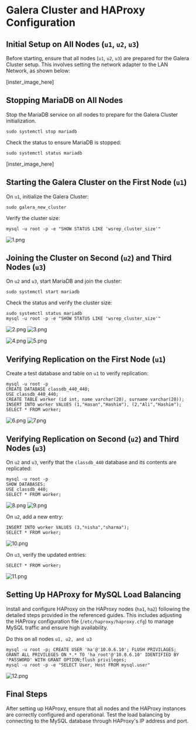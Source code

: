


# Galera Cluster and HAProxy Configuration

## Initial Setup on All Nodes (`u1`, `u2`, `u3`)

Before starting, ensure that all nodes (`u1`, `u2`, `u3`) are prepared for the Galera Cluster setup. This involves setting the network adapter to the LAN Network, as shown below:

[inster_image_here]

## Stopping MariaDB on All Nodes

Stop the MariaDB service on all nodes to prepare for the Galera Cluster initialization.

```
sudo systemctl stop mariadb
```

Check the status to ensure MariaDB is stopped:

```
sudo systemctl status mariadb
```

[inster_image_here]

## Starting the Galera Cluster on the First Node (`u1`)

On `u1`, initialize the Galera Cluster:

```
sudo galera_new_cluster
```

Verify the cluster size:

```
mysql -u root -p -e "SHOW STATUS LIKE 'wsrep_cluster_size'"
```

![1.png](./Images/1.png)

## Joining the Cluster on Second (`u2`) and Third Nodes (`u3`)

On `u2` and `u3`, start MariaDB and join the cluster:

```
sudo systemctl start mariadb
```

Check the status and verify the cluster size:

```
sudo systemctl status mariadb
mysql -u root -p -e "SHOW STATUS LIKE 'wsrep_cluster_size'"
```

![2.png](./Images/2.png)
![3.png](./Images/3.png)

![4.png](./Images/4.png)
![5.png](./Images/5.png)

## Verifying Replication on the First Node (`u1`)

Create a test database and table on `u1` to verify replication:

```
mysql -u root -p
CREATE DATABASE classdb_440_440;
USE classdb_440_440;
CREATE TABLE worker (id int, name varchar(20), surname varchar(20));
INSERT INTO worker VALUES (1,"Hasan","Hashim"), (2,"Ali","Hashim");
SELECT * FROM worker;
```
![6.png](./Images/6.png)
![7.png](./Images/7.png)

## Verifying Replication on Second (`u2`) and Third Nodes (`u3`)

On `u2` and `u3`, verify that the `classdb_440` database and its contents are replicated:

```
mysql -u root -p
SHOW DATABASES;
USE classdb_440;
SELECT * FROM worker;
```
![8.png](./Images/8.png)
![9.png](./Images/9.png)

On `u2`, add a new entry:

```
INSERT INTO worker VALUES (3,"nisha","sharma");
SELECT * FROM worker;
```
![10.png](./Images/10.png)

On `u3`, verify the updated entries:

```
SELECT * FROM worker;
```
![11.png](./Images/11.png)

## Setting Up HAProxy for MySQL Load Balancing

Install and configure HAProxy on the HAProxy nodes (`ha1`, `ha2`) following the detailed steps provided in the referenced guides. This includes adjusting the HAProxy configuration file (`/etc/haproxy/haproxy.cfg`) to manage MySQL traffic and ensure high availability.

Do this on all nodes ```u1, u2, and u3```

```
mysql -u root -p; CREATE USER 'ha'@'10.0.6.10'; FLUSH PRIVILAGES;
GRANT ALL PRIVILEGES ON *.* TO 'ha_root'@'10.0.6.10' IDENTIFIED BY 'PASSWORD' WITH GRANT OPTION;flush privileges;
mysql -u root -p -e "SELECT User, Host FROM mysql.user"
```
![12.png](./Images/12.png)
## Final Steps

After setting up HAProxy, ensure that all nodes and the HAProxy instances are correctly configured and operational. Test the load balancing by connecting to the MySQL database through HAProxy's IP address and port.


